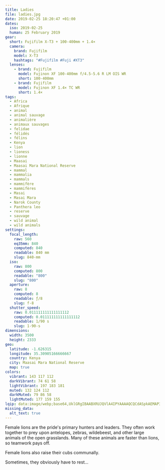 ```yaml
---
title: Ladies
file: ladies.jpg
date: 2019-02-25 18:20:47 +01:00
dates:
  iso: 2019-02-25
  human: 25 February 2019
gear:
  short: Fujifilm X-T3 + 100-400mm + 1.4×
  camera:
    brand: Fujifilm
    model: X-T3
    hashtags: "#Fujifilm #Fuji #XT3"
  lenses:
    - brand: Fujifilm
      model: Fujinon XF 100-400mm f/4.5-5.6 R LM OIS WR
      short: 100-400mm
    - brand: Fujifilm
      model: Fujinon XF 1.4× TC WR
      short: 1.4×
tags:
  - Africa
  - Afrique
  - animal
  - animal sauvage
  - animalière
  - animaux sauvages
  - felidae
  - félidés
  - félins
  - Kenya
  - lion
  - lioness
  - lionne
  - Maasai
  - Maasai Mara National Reserve
  - mammal
  - mammalia
  - mammals
  - mammifère
  - mammifères
  - Masai
  - Masai Mara
  - Narok County
  - Panthera leo
  - reserve
  - sauvage
  - wild animal
  - wild animals
settings:
  focal_length:
    raw: 560
    eq35mm: 840
    computed: 840
    readable: 840 mm
    slug: 840-mm
  iso:
    raw: 800
    computed: 800
    readable: "800"
    slug: "800"
  aperture:
    raw: 8
    computed: 8
    readable: ƒ/8
    slug: f-8
  shutter_speed:
    raw: 0.011111111111111112
    computed: 0.011111111111111112
    readable: 1/90 s
    slug: 1-90-s
dimensions:
  width: 3500
  height: 2333
geo:
  latitude: -1.626315
  longitude: 35.30905166666667
  country: Kenya
  city: Maasai Mara National Reserve
  map: true
colors:
  vibrant: 143 117 112
  darkVibrant: 74 61 58
  lightVibrant: 197 183 181
  muted: 132 124 112
  darkMuted: 79 86 58
  lightMuted: 177 159 155
lqip: data:image/webp;base64,UklGRgIBAABXRUJQVlA4IPYAAAAQCQCdASpkAEMAP3Giw1m/rDAvrrn8M/AuCWdt6bAOEeQQEnVC0IyD1RL1zEYXke31ANlwJRTkSdGia1G5U4tg7EY5oMpHm2FIfqTcuwUJi6QA/uZOzj0EwKqPOqhhzR35wirnVXSufNU9GYy7Gv0yjSZLm8xNQZO5n5+tbQNupgfdRtTlbg8mNrX6RUS4tGPuFZnLFXQ1vvtClL5HjOT46RYt5RTPSDcyiTVeQpGLHH/aW1It3XFHM/zoNKGJdoP4VAsgZqx6g3VzEZsrAVgO9cSmcxH+UzZJSCMSgOiey9hveZnOwLMuJq3Wo7ySrNOuhKnLIAA=
missing_data:
  alt_text: true
---
```


Female lions are the pride's primary hunters and leaders. They often work together to prey upon antelopes, zebras, wildebeest, and other large animals of the open grasslands. Many of these animals are faster than lions, so teamwork pays off.

Female lions also raise their cubs communally.

Sometimes, they obviously have to rest…
